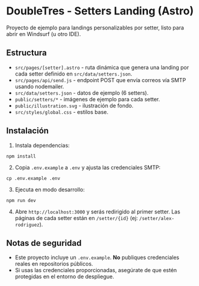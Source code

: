 # DoubleTres - Setters Landing (Astro)

Proyecto de ejemplo para landings personalizables por setter, listo para abrir en Windsurf (u otro IDE).

## Estructura
- `src/pages/[setter].astro` - ruta dinámica que genera una landing por cada setter definido en `src/data/setters.json`.
- `src/pages/api/send.js` - endpoint POST que envía correos vía SMTP usando nodemailer.
- `src/data/setters.json` - datos de ejemplo (6 setters).
- `public/setters/*` - imágenes de ejemplo para cada setter.
- `public/illustration.svg` - ilustración de fondo.
- `src/styles/global.css` - estilos base.

## Instalación
1. Instala dependencias:
```
npm install
```
2. Copia `.env.example` a `.env` y ajusta las credenciales SMTP:
```
cp .env.example .env
```
3. Ejecuta en modo desarrollo:
```
npm run dev
```
4. Abre `http://localhost:3000` y serás redirigido al primer setter. Las páginas de cada setter están en `/setter/{id}` (ej: `/setter/alex-rodriguez`).

## Notas de seguridad
- Este proyecto incluye un `.env.example`. **No** publiques credenciales reales en repositorios públicos.
- Si usas las credenciales proporcionadas, asegúrate de que estén protegidas en el entorno de despliegue.

